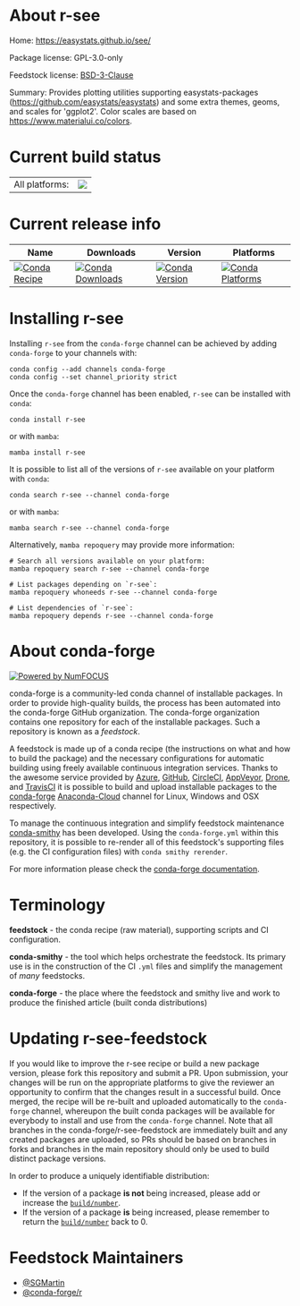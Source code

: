 About r-see
===========

Home: https://easystats.github.io/see/

Package license: GPL-3.0-only

Feedstock license: [BSD-3-Clause](https://github.com/conda-forge/r-see-feedstock/blob/main/LICENSE.txt)

Summary: Provides plotting utilities supporting easystats-packages (<https://github.com/easystats/easystats>) and some extra themes, geoms, and scales for 'ggplot2'. Color scales are based on <https://www.materialui.co/colors>.

Current build status
====================


<table><tr><td>All platforms:</td>
    <td>
      <a href="https://dev.azure.com/conda-forge/feedstock-builds/_build/latest?definitionId=11645&branchName=main">
        <img src="https://dev.azure.com/conda-forge/feedstock-builds/_apis/build/status/r-see-feedstock?branchName=main">
      </a>
    </td>
  </tr>
</table>

Current release info
====================

| Name | Downloads | Version | Platforms |
| --- | --- | --- | --- |
| [![Conda Recipe](https://img.shields.io/badge/recipe-r--see-green.svg)](https://anaconda.org/conda-forge/r-see) | [![Conda Downloads](https://img.shields.io/conda/dn/conda-forge/r-see.svg)](https://anaconda.org/conda-forge/r-see) | [![Conda Version](https://img.shields.io/conda/vn/conda-forge/r-see.svg)](https://anaconda.org/conda-forge/r-see) | [![Conda Platforms](https://img.shields.io/conda/pn/conda-forge/r-see.svg)](https://anaconda.org/conda-forge/r-see) |

Installing r-see
================

Installing `r-see` from the `conda-forge` channel can be achieved by adding `conda-forge` to your channels with:

```
conda config --add channels conda-forge
conda config --set channel_priority strict
```

Once the `conda-forge` channel has been enabled, `r-see` can be installed with `conda`:

```
conda install r-see
```

or with `mamba`:

```
mamba install r-see
```

It is possible to list all of the versions of `r-see` available on your platform with `conda`:

```
conda search r-see --channel conda-forge
```

or with `mamba`:

```
mamba search r-see --channel conda-forge
```

Alternatively, `mamba repoquery` may provide more information:

```
# Search all versions available on your platform:
mamba repoquery search r-see --channel conda-forge

# List packages depending on `r-see`:
mamba repoquery whoneeds r-see --channel conda-forge

# List dependencies of `r-see`:
mamba repoquery depends r-see --channel conda-forge
```


About conda-forge
=================

[![Powered by
NumFOCUS](https://img.shields.io/badge/powered%20by-NumFOCUS-orange.svg?style=flat&colorA=E1523D&colorB=007D8A)](https://numfocus.org)

conda-forge is a community-led conda channel of installable packages.
In order to provide high-quality builds, the process has been automated into the
conda-forge GitHub organization. The conda-forge organization contains one repository
for each of the installable packages. Such a repository is known as a *feedstock*.

A feedstock is made up of a conda recipe (the instructions on what and how to build
the package) and the necessary configurations for automatic building using freely
available continuous integration services. Thanks to the awesome service provided by
[Azure](https://azure.microsoft.com/en-us/services/devops/), [GitHub](https://github.com/),
[CircleCI](https://circleci.com/), [AppVeyor](https://www.appveyor.com/),
[Drone](https://cloud.drone.io/welcome), and [TravisCI](https://travis-ci.com/)
it is possible to build and upload installable packages to the
[conda-forge](https://anaconda.org/conda-forge) [Anaconda-Cloud](https://anaconda.org/)
channel for Linux, Windows and OSX respectively.

To manage the continuous integration and simplify feedstock maintenance
[conda-smithy](https://github.com/conda-forge/conda-smithy) has been developed.
Using the ``conda-forge.yml`` within this repository, it is possible to re-render all of
this feedstock's supporting files (e.g. the CI configuration files) with ``conda smithy rerender``.

For more information please check the [conda-forge documentation](https://conda-forge.org/docs/).

Terminology
===========

**feedstock** - the conda recipe (raw material), supporting scripts and CI configuration.

**conda-smithy** - the tool which helps orchestrate the feedstock.
                   Its primary use is in the construction of the CI ``.yml`` files
                   and simplify the management of *many* feedstocks.

**conda-forge** - the place where the feedstock and smithy live and work to
                  produce the finished article (built conda distributions)


Updating r-see-feedstock
========================

If you would like to improve the r-see recipe or build a new
package version, please fork this repository and submit a PR. Upon submission,
your changes will be run on the appropriate platforms to give the reviewer an
opportunity to confirm that the changes result in a successful build. Once
merged, the recipe will be re-built and uploaded automatically to the
`conda-forge` channel, whereupon the built conda packages will be available for
everybody to install and use from the `conda-forge` channel.
Note that all branches in the conda-forge/r-see-feedstock are
immediately built and any created packages are uploaded, so PRs should be based
on branches in forks and branches in the main repository should only be used to
build distinct package versions.

In order to produce a uniquely identifiable distribution:
 * If the version of a package **is not** being increased, please add or increase
   the [``build/number``](https://docs.conda.io/projects/conda-build/en/latest/resources/define-metadata.html#build-number-and-string).
 * If the version of a package **is** being increased, please remember to return
   the [``build/number``](https://docs.conda.io/projects/conda-build/en/latest/resources/define-metadata.html#build-number-and-string)
   back to 0.

Feedstock Maintainers
=====================

* [@SGMartin](https://github.com/SGMartin/)
* [@conda-forge/r](https://github.com/conda-forge/r/)

